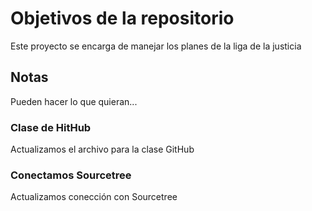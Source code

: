 # Objetivos de la repositorio

Este proyecto se encarga de manejar los planes de la liga de la justicia


## Notas
Pueden hacer lo que quieran...

### Clase de HitHub
Actualizamos el archivo para la clase GitHub

### Conectamos Sourcetree
Actualizamos conección con Sourcetree